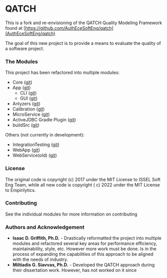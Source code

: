 # QATCH

This is a fork and re-envisioning of the QATCH Quality Modeling Framework found
at [https://github.com/AuthEceSoftEng/qatch](AuthEceSoftEng/qatch)

The goal of this new project is to provide a means to evaluate the quality of a software project.

### The Modules

This project has been refactored into multiple modules:

* Core ([git](https://github.com/empirilytics/qatch/tree/master/core))
* App ([git](https://github.com/empirilytics/qatch/tree/master/app))
  * CLI ([git](https://github.com/empirilytics/qatch/tree/master/app/cli))
  * GUI ([git](https://github.com/empirilytics/qatch/tree/master/app/gui))
* Anlyzers ([git](https://github.com/empirilytics/qatch/tree/master/analyzers))
* Calibration ([git](https://github.com/empirilytics/qatch/tree/master/calibration))
* MicroService ([git](https://github.com/empirilytics/qatch/tree/master/microservice))
* ActiveJDBC Gradle Plugin ([git](https://github.com/empirilytics/qatch/tree/master/activejdbc))
* buildSrc ([git](https://github.com/empirilytics/qatch/tree/master/buildSrc))

Others (not currently in development):

* IntegrationTesting ([git](https://github.com/empirilytics/qatch/tree/master/it))
* WebApp ([git](https://github.com/empirilytics/qatch/tree/master/webapp))
* WebService(old) ([git](https://github.com/empirilytics/qatch/tree/master/webservice_old))

### License

The original code is copyright (c) 2017 under the MIT License to ISSEL Soft Eng Team, while all new code is copyright (
c) 2022 under the MIT License to Empirilytics.

### Contributing

See the individual modules for more information on contributing

### Authors and Acknowledgement

* **Isaac D. Griffith, Ph.D.** - Drastically reformatted the project into multiple modules and refactored several key
  areas for performance efficiency, maintainability, style, etc. However more work must be done. Is in the process of
  expanding the capabilities of this approach to be aligned with the needs of industry.
* **Miltiadis G. Siavvas, Ph.D.** - Developed the QATCH approach during their dissertation work. However, has not worked
  on it since
